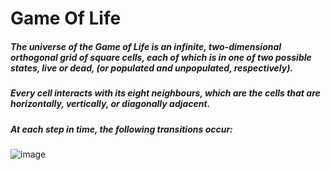 # Game Of Life

##### The universe of the Game of Life is an infinite, two-dimensional orthogonal grid of square cells, each of which is in one of two possible states, live or dead, (or populated and unpopulated, respectively). 
##### Every cell interacts with its eight neighbours, which are the cells that are horizontally, vertically, or diagonally adjacent. 
##### At each step in time, the following transitions occur:
![image](https://user-images.githubusercontent.com/25739166/147616764-153db082-bb41-44ea-9031-f298ac069804.png)
